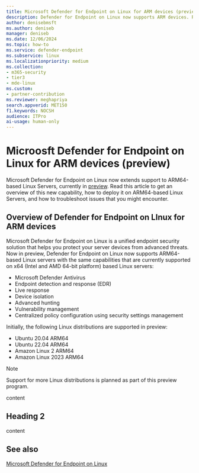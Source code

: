 ```yaml
---
title: Microsoft Defender for Endpoint on Linux for ARM devices (preview)
description: Defender for Endpoint on Linux now supports ARM devices. Read this article to learn more.            
author: denisebmsft
ms.author: deniseb
manager: deniseb 
ms.date: 12/06/2024
ms.topic: how-to
ms.service: defender-endpoint
ms.subservice: linux
ms.localizationpriority: medium 
ms.collection: 
- m365-security
- tier3
- mde-linux
ms.custom: 
- partner-contribution
ms.reviewer: meghapriya
search.appverid: MET150
f1.keywords: NOCSH 
audience: ITPro
ai-usage: human-only
---
```


# Microosft Defender for Endpoint on Linux for ARM devices (preview)

Microsoft Defender for Endpoint on Linux now extends support to ARM64-based Linux Servers, currently in [preview](../defender-xdr/preview.md). Read this article to get an overview of this new capability, how to deploy it on ARM64-based Linux Servers, and how to troubleshoot issues that you might encounter.

## Overview of Defender for Endpoint on LInux for ARM devices

Microsoft Defender for Endpoint on Linux is a unified endpoint security solution that helps you protect your server devices from advanced threats. Now in preview, Defender for Endpoint on Linux now supports ARM64-based Linux servers with the same capabilities that are currently supported on x64 (Intel and AMD 64-bit platform) based Linux servers: 

- Microsoft Defender Antivirus
- Endpoint detection and response (EDR)
- Live response
- Device isolation
- Advanced hunting
- Vulnerability management
- Centralized policy configuration using security settings management

Initially, the following Linux distributions are supported in preview:

- Ubuntu 20.04 ARM64
- Ubuntu 22.04 ARM64
- Amazon Linux 2 ARM64
- Amazon Linux 2023 ARM64

> [!NOTE]
> Support for more Linux distributions is planned as part of this preview program.



content

## Heading 2

content

## See also

[Microsoft Defender for Endpoint on Linux](microsoft-defender-endpoint-linux.md)